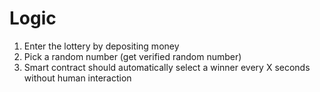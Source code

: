 # Logic
1. Enter the lottery by depositing money
2. Pick a random number (get verified random number)
3. Smart contract should automatically select a winner every X seconds without human interaction

